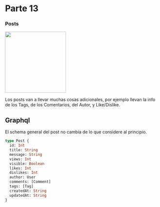 # Parte 13
### Posts

<img src="" width="200">

Los posts van a llevar muchas cosas adicionales, por ejemplo llevan la info de los Tags, de los Comentarios, del Autor, y Like/Dislike.

## Graphql

El schema general del post no cambia de lo que considere al principio.

```graphql
type Post {
  id: Int
  title: String
  message: String
  views: Int
  visible: Boolean
  likes: Int
  dislikes: Int
  author: User
  comments: [Comment]
  tags: [Tag]
  createdAt: String
  updatedAt: String
}
```


